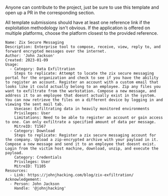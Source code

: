 
Anyone can contribute to the project, just be sure to use this template and open up a PR in the corresponding section. 

All template submissions should have at least one reference link if the exploitation methodology isn't obvious. If the application is offered on multiple platforms, choose the platform closest to the provided reference. 

```
Name: Zix Secure Messaging
Description: Enterprise tool to compose, receive, view, reply to, and forward encrypted messages over the internet. 
Author: 'John Jackson'
Created: 2023-01-09
Usage:
  - Category: Data Exfiltration
    Steps to replicate: Attempt to locate the zix secure messaging portal for the organization and check to see if you have the ability to register an account. Register an account with a custom email that looks like it could actually belong to an employee. Zip any files you want to exfiltrate from the workstation. Compose a new message, and address it to an employee that doesnt actually exist in the system. You can now retrieve the files on a different device by logging in and viewing the sent mail tab.
    Usecase: Exfiltrating data in heavily monitored environments
    Privileges: User
    Limitations: Need to be able to register an account or gain access to one. Can only exfiltrate a specified amount of data per message.
    MitreID: T1567
  - Category: Download
    Steps to replicate: Register a zix secure messaging account for the company. Upload a zip-encrypted archive with your payload in it. Compose a new message and send it to an employee that doesnt exist. Login from the victim host machine, download, unzip, and execute the payload. 
    Category: Credentials
    Privileges: User
    MitreID: T1105
Resources:
  - Link: https://johnjhacking.com/blog/zix-exfiltration/
Acknowledgement:
  - Person: John Jackson
    Handle: '@johnjhacking'
```
